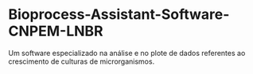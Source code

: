 # Bioprocess-Assistant-Software-CNPEM-LNBR
Um software especializado na análise e no plote de dados referentes ao crescimento de culturas de microrganismos.
